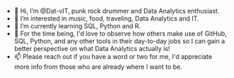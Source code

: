- 👋 Hi, I’m @Dat-vIT, punk rock drummer and Data Analytics enthusiast.
- 👀 I’m interested in music, food, traveling, Data Analytics and IT. 
- 🌱 I’m currently learning SQL, Python and R. 
- 💞️ For the time being, I'd love to observe how others make use of GitHub, SQL, Python, and any other tools in their day-to-day jobs so I can gain a better perspective on what Data Analytics actually is!
- 📫 Please reach out if you have a word or two for me, I'd appreciate more info from those who are already where I want to be. 
